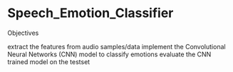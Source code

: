 # Speech_Emotion_Classifier

Objectives

extract the features from audio samples/data
implement the Convolutional Neural Networks (CNN) model to classify emotions
evaluate the CNN trained model on the testset
